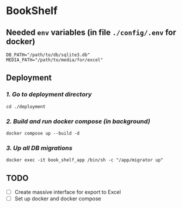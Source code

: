 # BookShelf

## Needed `env` variables (in file `./config/.env` for docker)

```dotenv
DB_PATH="/path/to/db/sqlite3.db"
MEDIA_PATH="/path/to/media/for/excel"
```

## Deployment

### _1. Go to deployment directory_

```shell
cd ./deployment
```

### _2. Build and run docker compose (in background)_

```shell
docker compose up --build -d
```

### _3. Up all DB migrations_

```shell
docker exec -it book_shelf_app /bin/sh -c "/app/migrator up"
```

## TODO

- [ ] Create massive interface for export to Excel
- [ ] Set up docker and docker compose
